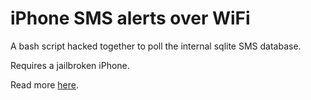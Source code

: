iPhone SMS alerts over WiFi
===========================

A bash script hacked together to poll the internal sqlite SMS database.

Requires a jailbroken iPhone.

Read more [here](https://dylansserver.com/note/text_notifications).
